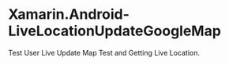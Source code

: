 # Xamarin.Android-LiveLocationUpdateGoogleMap
Test User Live Update Map Test and Getting Live Location.
